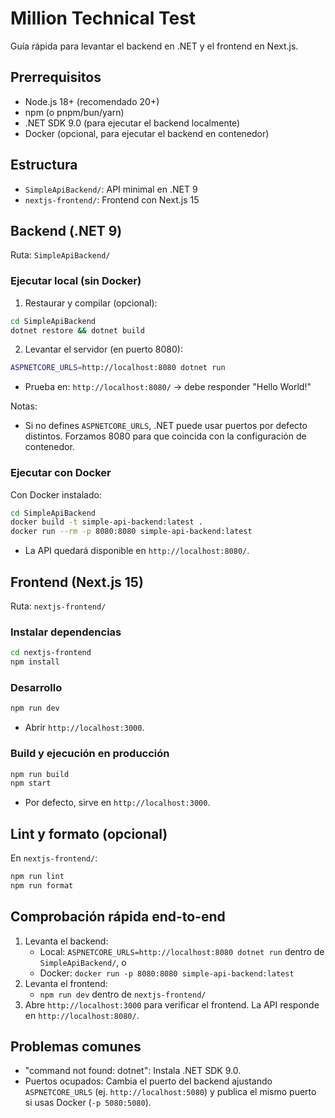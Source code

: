 # Million Technical Test

Guía rápida para levantar el backend en .NET y el frontend en Next.js.

## Prerrequisitos
- Node.js 18+ (recomendado 20+)
- npm (o pnpm/bun/yarn)
- .NET SDK 9.0 (para ejecutar el backend localmente)
- Docker (opcional, para ejecutar el backend en contenedor)

## Estructura
- `SimpleApiBackend/`: API minimal en .NET 9
- `nextjs-frontend/`: Frontend con Next.js 15

## Backend (.NET 9)
Ruta: `SimpleApiBackend/`

### Ejecutar local (sin Docker)
1) Restaurar y compilar (opcional):
```bash
cd SimpleApiBackend
dotnet restore && dotnet build
```
2) Levantar el servidor (en puerto 8080):
```bash
ASPNETCORE_URLS=http://localhost:8080 dotnet run
```
- Prueba en: `http://localhost:8080/` → debe responder "Hello World!"

Notas:
- Si no defines `ASPNETCORE_URLS`, .NET puede usar puertos por defecto distintos. Forzamos 8080 para que coincida con la configuración de contenedor.

### Ejecutar con Docker
Con Docker instalado:
```bash
cd SimpleApiBackend
docker build -t simple-api-backend:latest .
docker run --rm -p 8080:8080 simple-api-backend:latest
```
- La API quedará disponible en `http://localhost:8080/`.

## Frontend (Next.js 15)
Ruta: `nextjs-frontend/`

### Instalar dependencias
```bash
cd nextjs-frontend
npm install
```

### Desarrollo
```bash
npm run dev
```
- Abrir `http://localhost:3000`.

### Build y ejecución en producción
```bash
npm run build
npm start
```
- Por defecto, sirve en `http://localhost:3000`.

## Lint y formato (opcional)
En `nextjs-frontend/`:
```bash
npm run lint
npm run format
```

## Comprobación rápida end-to-end
1) Levanta el backend:
   - Local: `ASPNETCORE_URLS=http://localhost:8080 dotnet run` dentro de `SimpleApiBackend/`, o
   - Docker: `docker run -p 8080:8080 simple-api-backend:latest`
2) Levanta el frontend:
   - `npm run dev` dentro de `nextjs-frontend/`
3) Abre `http://localhost:3000` para verificar el frontend. La API responde en `http://localhost:8080/`.

## Problemas comunes
- "command not found: dotnet": Instala .NET SDK 9.0.
- Puertos ocupados: Cambia el puerto del backend ajustando `ASPNETCORE_URLS` (ej. `http://localhost:5080`) y publica el mismo puerto si usas Docker (`-p 5080:5080`).

